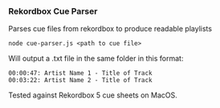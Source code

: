 ### Rekordbox Cue Parser

Parses cue files from rekordbox to produce readable playlists

    node cue-parser.js <path to cue file>

Will output a .txt file in the same folder in this format:

    00:00:47: Artist Name 1 - Title of Track
    00:03:22: Artist Name 2 - Title of Track

Tested against Rekordbox 5 cue sheets on MacOS.
